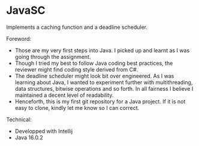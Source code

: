 # JavaSC
Implements a caching function and a deadline scheduler.

Foreword:
- Those are my very first steps into Java. I picked up and learnt as I was going through the assignment.
- Though I tried my best to follow Java coding best practices, the reviewer might find coding style derived from C#.
- The deadline scheduler might look bit over engineered. As I was learning about Java, I wanted to experiment further with multithreading, data structures, bitwise operations and so forth. In all fairness I believe I maintained a decent level of readability.
- Henceforth, this is my first git repository for a Java project. If it is not easy to clone, kindly let me know so I can correct.

Technical:
- Developped with Intellij
- Java 16.0.2
